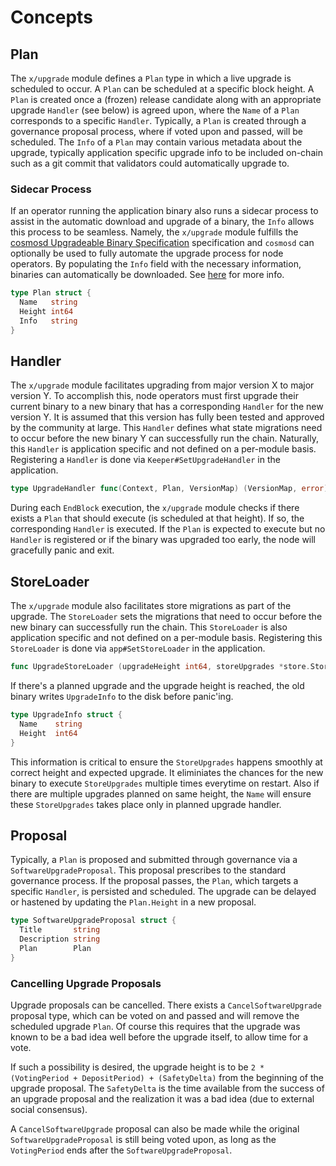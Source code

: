 <!--
order: 1
-->

# Concepts

## Plan

The `x/upgrade` module defines a `Plan` type in which a live upgrade is
scheduled to occur. A `Plan` can be scheduled at a specific block height. A
`Plan` is created once a (frozen) release candidate along with an appropriate
upgrade `Handler` (see below) is agreed upon, where the `Name` of a `Plan`
corresponds to a specific `Handler`. Typically, a `Plan` is created through a
governance proposal process, where if voted upon and passed, will be scheduled.
The `Info` of a `Plan` may contain various metadata about the upgrade, typically
application specific upgrade info to be included on-chain such as a git commit
that validators could automatically upgrade to.

### Sidecar Process

If an operator running the application binary also runs a sidecar process to
assist in the automatic download and upgrade of a binary, the `Info` allows this
process to be seamless. Namely, the `x/upgrade` module fulfills the
[cosmosd Upgradeable Binary Specification](https://github.com/regen-network/cosmosd#upgradeable-binary-specification)
specification and `cosmosd` can optionally be used to fully automate the upgrade
process for node operators. By populating the `Info` field with the necessary
information, binaries can automatically be downloaded. See
[here](https://github.com/regen-network/cosmosd#auto-download) for more info.

```go
type Plan struct {
  Name   string
  Height int64
  Info   string
}
```

## Handler

The `x/upgrade` module facilitates upgrading from major version X to major
version Y. To accomplish this, node operators must first upgrade their current
binary to a new binary that has a corresponding `Handler` for the new version Y.
It is assumed that this version has fully been tested and approved by the
community at large. This `Handler` defines what state migrations need to occur
before the new binary Y can successfully run the chain. Naturally, this
`Handler` is application specific and not defined on a per-module basis.
Registering a `Handler` is done via `Keeper#SetUpgradeHandler` in the
application.

```go
type UpgradeHandler func(Context, Plan, VersionMap) (VersionMap, error)
```

During each `EndBlock` execution, the `x/upgrade` module checks if there exists
a `Plan` that should execute (is scheduled at that height). If so, the
corresponding `Handler` is executed. If the `Plan` is expected to execute but no
`Handler` is registered or if the binary was upgraded too early, the node will
gracefully panic and exit.

## StoreLoader

The `x/upgrade` module also facilitates store migrations as part of the upgrade.
The `StoreLoader` sets the migrations that need to occur before the new binary
can successfully run the chain. This `StoreLoader` is also application specific
and not defined on a per-module basis. Registering this `StoreLoader` is done
via `app#SetStoreLoader` in the application.

```go
func UpgradeStoreLoader (upgradeHeight int64, storeUpgrades *store.StoreUpgrades) baseapp.StoreLoader
```

If there's a planned upgrade and the upgrade height is reached, the old binary
writes `UpgradeInfo` to the disk before panic'ing.

```go
type UpgradeInfo struct {
  Name    string
  Height  int64
}
```

This information is critical to ensure the `StoreUpgrades` happens smoothly at
correct height and expected upgrade. It eliminiates the chances for the new
binary to execute `StoreUpgrades` multiple times everytime on restart. Also if
there are multiple upgrades planned on same height, the `Name` will ensure these
`StoreUpgrades` takes place only in planned upgrade handler.

## Proposal

Typically, a `Plan` is proposed and submitted through governance via a
`SoftwareUpgradeProposal`. This proposal prescribes to the standard governance
process. If the proposal passes, the `Plan`, which targets a specific `Handler`,
is persisted and scheduled. The upgrade can be delayed or hastened by updating
the `Plan.Height` in a new proposal.

```go
type SoftwareUpgradeProposal struct {
  Title       string
  Description string
  Plan        Plan
}
```

### Cancelling Upgrade Proposals

Upgrade proposals can be cancelled. There exists a `CancelSoftwareUpgrade`
proposal type, which can be voted on and passed and will remove the scheduled
upgrade `Plan`. Of course this requires that the upgrade was known to be a bad
idea well before the upgrade itself, to allow time for a vote.

If such a possibility is desired, the upgrade height is to be
`2 * (VotingPeriod + DepositPeriod) + (SafetyDelta)` from the beginning of the
upgrade proposal. The `SafetyDelta` is the time available from the success of an
upgrade proposal and the realization it was a bad idea (due to external social
consensus).

A `CancelSoftwareUpgrade` proposal can also be made while the original
`SoftwareUpgradeProposal` is still being voted upon, as long as the
`VotingPeriod` ends after the `SoftwareUpgradeProposal`.
